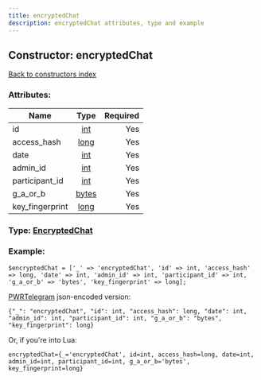 ```yaml
---
title: encryptedChat
description: encryptedChat attributes, type and example
---
```

## Constructor: encryptedChat  
[Back to constructors index](index.md)



### Attributes:

| Name     |    Type       | Required |
|----------|:-------------:|---------:|
|id|[int](../types/int.md) | Yes|
|access\_hash|[long](../types/long.md) | Yes|
|date|[int](../types/int.md) | Yes|
|admin\_id|[int](../types/int.md) | Yes|
|participant\_id|[int](../types/int.md) | Yes|
|g\_a\_or\_b|[bytes](../types/bytes.md) | Yes|
|key\_fingerprint|[long](../types/long.md) | Yes|



### Type: [EncryptedChat](../types/EncryptedChat.md)


### Example:

```
$encryptedChat = ['_' => 'encryptedChat', 'id' => int, 'access_hash' => long, 'date' => int, 'admin_id' => int, 'participant_id' => int, 'g_a_or_b' => 'bytes', 'key_fingerprint' => long];
```  

[PWRTelegram](https://pwrtelegram.xyz) json-encoded version:

```
{"_": "encryptedChat", "id": int, "access_hash": long, "date": int, "admin_id": int, "participant_id": int, "g_a_or_b": "bytes", "key_fingerprint": long}
```


Or, if you're into Lua:  


```
encryptedChat={_='encryptedChat', id=int, access_hash=long, date=int, admin_id=int, participant_id=int, g_a_or_b='bytes', key_fingerprint=long}

```


